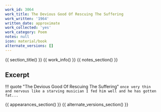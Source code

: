 ```yaml
---
work_id: 3064
work_title: The Devious Good Of Rescuing The Suffering
work_written: '1964'
written_date: approximate
work_collected: 'yes'
work_category: Poem
notes: null
icon: material/book
alternate_versions: []
---
```


{{ section_title() }}
{{ work_info() }}
{{ notes_section() }}
## Excerpt
!!! quote "The Devious Good Of Rescuing The Suffering"
    ```
    once very thin and nervous
    like a starving musician
    I fed him well
    and he has gotten fat...
    ```

{{ appearances_section() }}
{{ alternate_versions_section() }}